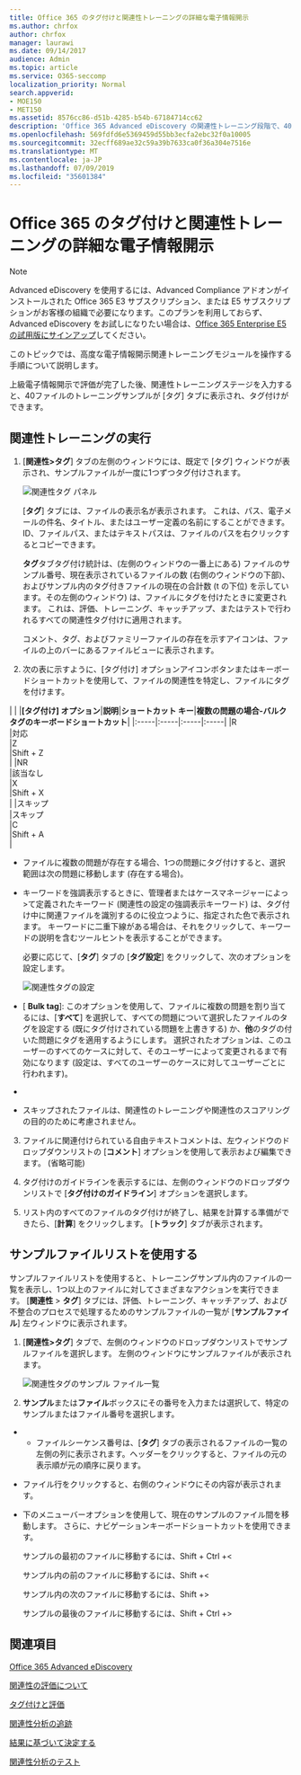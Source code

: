 ```yaml
---
title: Office 365 のタグ付けと関連性トレーニングの詳細な電子情報開示
ms.author: chrfox
author: chrfox
manager: laurawi
ms.date: 09/14/2017
audience: Admin
ms.topic: article
ms.service: O365-seccomp
localization_priority: Normal
search.appverid:
- MOE150
- MET150
ms.assetid: 8576cc86-d51b-4285-b54b-67184714cc62
description: 'Office 365 Advanced eDiscovery の関連性トレーニング段階で、40ファイルのトレーニングサンプルをタグ付けして操作する手順について説明します。  '
ms.openlocfilehash: 569fdfd6e5369459d55bb3ecfa2ebc32f0a10005
ms.sourcegitcommit: 32ecff689ae32c59a39b7633ca0f36a304e7516e
ms.translationtype: MT
ms.contentlocale: ja-JP
ms.lasthandoff: 07/09/2019
ms.locfileid: "35601384"
---
```

# <a name="tagging-and-relevance-training-in-office-365-advanced-ediscovery"></a>Office 365 のタグ付けと関連性トレーニングの詳細な電子情報開示

> [!NOTE]
> Advanced eDiscovery を使用するには、Advanced Compliance アドオンがインストールされた Office 365 E3 サブスクリプション、または E5 サブスクリプションがお客様の組織で必要になります。このプランを利用しておらず、Advanced eDiscovery をお試しになりたい場合は、[Office 365 Enterprise E5 の試用版にサインアップ](https://go.microsoft.com/fwlink/p/?LinkID=698279)してください。 
  
このトピックでは、高度な電子情報開示関連トレーニングモジュールを操作する手順について説明します。 
  
上級電子情報開示で評価が完了した後、関連性トレーニングステージを入力すると、40ファイルのトレーニングサンプルが [タグ] タブに表示され、タグ付けができます。 
  
## <a name="performing-relevance-training"></a>関連性トレーニングの実行

1. [**関連性\>タグ**] タブの左側のウィンドウには、既定で [タグ] ウィンドウが表示され、サンプルファイルが一度に1つずつタグ付けされます。 
    
    ![関連性タグ パネル](media/0cf19ab4-b427-4a7f-8749-0f4ed9afaf58.png)
  
    [**タグ**] タブには、ファイルの表示名が表示されます。 これは、パス、電子メールの件名、タイトル、またはユーザー定義の名前にすることができます。 ID、ファイルパス、またはテキストパスは、ファイルのパスを右クリックするとコピーできます。 
    
    **タグ**タブタグ付け統計は、(左側のウィンドウの一番上にある) ファイルのサンプル番号、現在表示されているファイルの数 (右側のウィンドウの下部)、およびサンプル内のタグ付きファイルの現在の合計数 (t の下位) を示しています。その左側のウィンドウ) は、ファイルにタグを付けたときに変更されます。 これは、評価、トレーニング、キャッチアップ、またはテストで行われるすべての関連性タグ付けに適用されます。 
    
    コメント、タグ、およびファミリーファイルの存在を示すアイコンは、ファイルの上のバーにあるファイルビューに表示されます。
    
2. 次の表に示すように、[タグ付け] オプションアイコンボタンまたはキーボードショートカットを使用して、ファイルの関連性を特定し、ファイルにタグを付けます。
    
| |
|**[タグ付け] オプション**|**説明**|**ショートカット キー**|**複数の問題の場合-バルクタグのキーボードショートカット**|
|:-----|:-----|:-----|:-----|
|R  <br/> |対応  <br/> |Z  <br/> |Shift + Z  <br/> |
|NR  <br/> |該当なし  <br/> |X  <br/> |Shift + X  <br/> |
|スキップ  <br/> |スキップ  <br/> |C  <br/> |Shift + A  <br/> |
   
  - ファイルに複数の問題が存在する場合、1つの問題にタグ付けすると、選択範囲は次の問題に移動します (存在する場合)。 
    
  - キーワードを強調表示するときに、管理者またはケースマネージャーによっ\>て定義されたキーワード (関連性の設定の強調表示キーワード) は、タグ付け中に関連ファイルを識別するのに役立つように、指定された色で表示されます。 キーワードに二重下線がある場合は、それをクリックして、キーワードの説明を含むツールヒントを表示することができます。 
    
    必要に応じて、[**タグ**] タブの [**タグ設定**] をクリックして、次のオプションを設定します。 
    
    ![関連性タグの設定](media/533e89fa-7eb4-409e-ab07-f5aab9296dd8.png)
  
  - [ **Bulk tag**]: このオプションを使用して、ファイルに複数の問題を割り当てるには、[**すべて**] を選択して、すべての問題について選択したファイルのタグを設定する (既にタグ付けされている問題を上書きする) か、**他**のタグの付いた問題にタグを適用するようにします。 選択されたオプションは、このユーザーのすべてのケースに対して、そのユーザーによって変更されるまで有効になります (設定は、すべてのユーザーのケースに対してユーザーごとに行われます)。 
    
  - [**自動タグ**]: このチェックボックスをオンにすると、1つの関連するタグ付けの後に、ファイルに関連するその他の問題を設定できます。
    
  - [**自動繰り上げ**]: 最後のまたはタグなしの問題をタグ付けするときに、表示されているファイルの選択を次のファイルに移動するには、このチェックボックスをオンにします。 
    
    スキップされたファイルは、関連性のトレーニングや関連性のスコアリングの目的のために考慮されません。
    
3. ファイルに関連付けられている自由テキストコメントは、左ウィンドウのドロップダウンリストの [**コメント**] オプションを使用して表示および編集できます。 (省略可能) 
    
4. タグ付けのガイドラインを表示するには、左側のウィンドウのドロップダウンリストで [**タグ付けのガイドライン**] オプションを選択します。 
    
5. リスト内のすべてのファイルのタグ付けが終了し、結果を計算する準備ができたら、[**計算**] をクリックします。 [**トラック**] タブが表示されます。 
    
## <a name="working-with-the-sample-files-list"></a>サンプルファイルリストを使用する

サンプルファイルリストを使用すると、トレーニングサンプル内のファイルの一覧を表示し、1つ以上のファイルに対してさまざまなアクションを実行できます。 [**関連性** \> **タグ**] タブには、評価、トレーニング、キャッチアップ、および不整合のプロセスで処理するためのサンプルファイルの一覧が [**サンプルファイル**] 左ウィンドウに表示されます。 
  
1. [**関連性\>タグ**] タブで、左側のウィンドウのドロップダウンリストでサンプルファイルを選択します。 左側のウィンドウにサンプルファイルが表示されます。 
    
    ![関連性タグのサンプル ファイル一覧](media/fd058bdd-645a-4af1-a1eb-bff08581cb18.png)
  
2. **サンプル**または**ファイル**ボックスにその番号を入力または選択して、特定のサンプルまたはファイル番号を選択します。 
    
  -   - ファイルシーケンス番号は、[**タグ**] タブの表示されるファイルの一覧の左側の列に表示されます。ヘッダーをクリックすると、ファイルの元の表示順が元の順序に戻ります。 
    
  - ファイル行をクリックすると、右側のウィンドウにその内容が表示されます。
    
  - 下のメニューバーオプションを使用して、現在のサンプルのファイル間を移動します。 さらに、ナビゲーションキーボードショートカットを使用できます。
    
    サンプルの最初のファイルに移動するには、Shift + Ctrl +\<
    
    サンプル内の前のファイルに移動するには、Shift +\<
    
    サンプル内の次のファイルに移動するには、Shift +\>
    
    サンプルの最後のファイルに移動するには、Shift + Ctrl +\>
    
## <a name="see-also"></a>関連項目

[Office 365 Advanced eDiscovery](office-365-advanced-ediscovery.md)
  
[関連性の評価について](assessment-in-relevance-in-advanced-ediscovery.md)
  
[タグ付けと評価](tagging-and-assessment-in-advanced-ediscovery.md)
  
[関連性分析の追跡](track-relevance-analysis-in-advanced-ediscovery.md)
  
[結果に基づいて決定する](decision-based-on-the-results-in-advanced-ediscovery.md)
  
[関連性分析のテスト](test-relevance-analysis-in-advanced-ediscovery.md)

